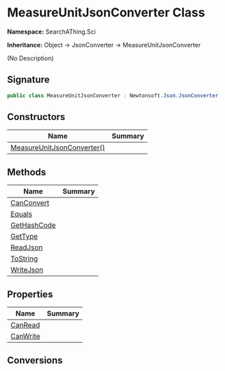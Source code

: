 # MeasureUnitJsonConverter Class
**Namespace:** SearchAThing.Sci

**Inheritance:** Object → JsonConverter → MeasureUnitJsonConverter

(No Description)

## Signature
```csharp
public class MeasureUnitJsonConverter : Newtonsoft.Json.JsonConverter
```
## Constructors
|**Name**|**Summary**|
|---|---|
|[MeasureUnitJsonConverter()](MeasureUnitJsonConverter/ctors.md)||
## Methods
|**Name**|**Summary**|
|---|---|
|[CanConvert](MeasureUnitJsonConverter/CanConvert.md)||
|[Equals](MeasureUnitJsonConverter/Equals.md)||
|[GetHashCode](MeasureUnitJsonConverter/GetHashCode.md)||
|[GetType](MeasureUnitJsonConverter/GetType.md)||
|[ReadJson](MeasureUnitJsonConverter/ReadJson.md)||
|[ToString](MeasureUnitJsonConverter/ToString.md)||
|[WriteJson](MeasureUnitJsonConverter/WriteJson.md)||
## Properties
|**Name**|**Summary**|
|---|---|
|[CanRead](MeasureUnitJsonConverter/CanRead.md)|
|[CanWrite](MeasureUnitJsonConverter/CanWrite.md)|
## Conversions
